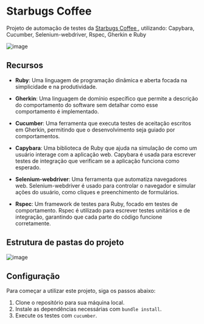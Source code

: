 # Starbugs Coffee

Projeto de automação de testes da <a href = "https://starbugs-qa.vercel.app/"> Starbugs Coffee </a>, utilizando: Capybara, Cucumber, Selenium-webdriver, Rspec, Gherkin e Ruby

![image](https://github.com/user-attachments/assets/44fab4ec-dae4-4128-b855-0f331782c458)

## Recursos

- **Ruby**: Uma linguagem de programação dinâmica e aberta focada na simplicidade e na produtividade.

- **Gherkin**: Uma linguagem de domínio específico que permite a descrição do comportamento do software sem detalhar como esse comportamento é implementado.
  
- **Cucumber**: Uma ferramenta que executa testes de aceitação escritos em Gherkin, permitindo que o desenvolvimento seja guiado por comportamentos. 
  
- **Capybara**: Uma biblioteca de Ruby que ajuda na simulação de como um usuário interage com a aplicação web. Capybara é usada para escrever testes de integração que verificam se a aplicação funciona como esperado.
  
- **Selenium-webdriver**: Uma ferramenta que automatiza navegadores web. Selenium-webdriver é usado para controlar o navegador e simular ações do usuário, como cliques e preenchimento de formulários.
  
- **Rspec**: Um framework de testes para Ruby, focado em testes de comportamento. Rspec é utilizado para escrever testes unitários e de integração, garantindo que cada parte do código funcione corretamente.

## Estrutura de pastas do projeto

![image](https://github.com/user-attachments/assets/e246c1a3-be37-498b-9246-98d06b27e11b)

## Configuração

Para começar a utilizar este projeto, siga os passos abaixo:

1. Clone o repositório para sua máquina local.
2. Instale as dependências necessárias com `bundle install`.
3. Execute os testes com `cucumber`.


